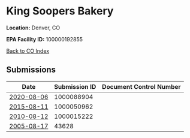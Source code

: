 # King Soopers Bakery

**Location:** Denver, CO

**EPA Facility ID:** 100000192855

[Back to CO Index](../../index.md)

## Submissions

| Date | Submission ID | Document Control Number |
|------|--------------|-------------------------|
| [2020-08-06](submissions/1000088904.md) | 1000088904 |  |
| [2015-08-11](submissions/1000050962.md) | 1000050962 |  |
| [2010-08-12](submissions/1000015222.md) | 1000015222 |  |
| [2005-08-17](submissions/43628.md) | 43628 |  |

